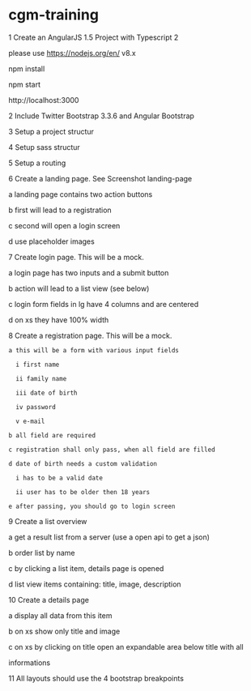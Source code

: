 # cgm-training

1 Create an AngularJS 1.5 Project with Typescript 2

  please use https://nodejs.org/en/ v8.x

  npm install
  
  npm start
  
  http://localhost:3000

2 Include Twitter Bootstrap 3.3.6 and Angular Bootstrap

3 Setup a project structur

4 Setup sass structur

5 Setup a routing

6 Create a landing page. See Screenshot landing-page

  a landing page contains two action buttons

  b first will lead to a registration

  c second will open a login screen

  d use placeholder images
  
7 Create login page. This will be a mock.

  a login page has two inputs and a submit button
  
  b action will lead to a list view (see below)
  
  c login form fields in lg have 4 columns and are centered
  
  d on xs they have 100% width
  
8 Create a registration page. This will be a mock.

    a this will be a form with various input fields
    
      i first name
      
      ii family name
      
      iii date of birth
      
      iv password
      
      v e-mail
      
    b all field are required
     
    c registration shall only pass, when all field are filled
    
    d date of birth needs a custom validation
    
      i has to be a valid date
      
      ii user has to be older then 18 years
      
    e after passing, you should go to login screen
    
9 Create a list overview

  a get a result list from a server (use a open api to get a json)
  
  b order list by name
  
  c by clicking a list item, details page is opened
  
  d list view items containing: title, image, description
  
10 Create a details page

  a display all data from this item
  
  b on xs show only title and image
  
  c on xs by clicking on title open an expandable area below title with all
  
informations

11 All layouts should use the 4 bootstrap breakpoints

